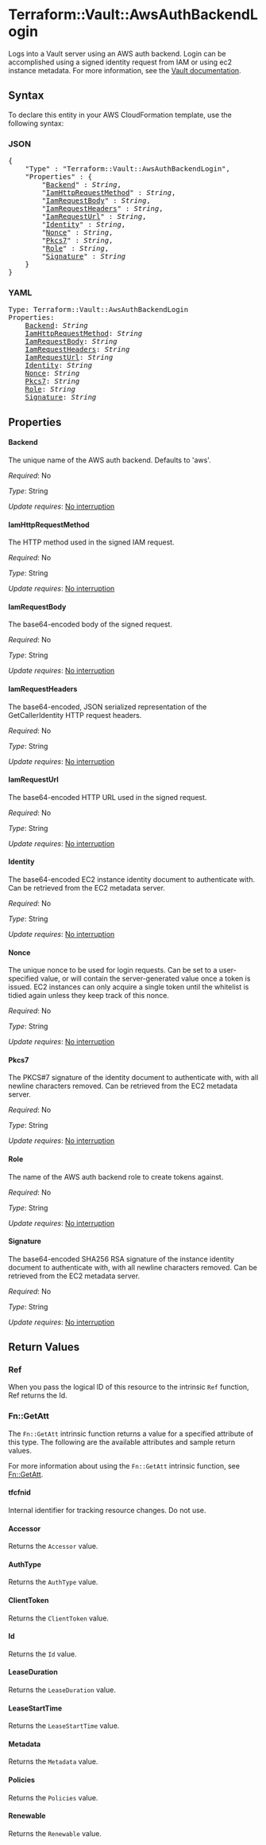 # Terraform::Vault::AwsAuthBackendLogin

Logs into a Vault server using an AWS auth backend. Login can be
accomplished using a signed identity request from IAM or using ec2
instance metadata. For more information, see the [Vault
documentation](https://www.vaultproject.io/docs/auth/aws.html).

## Syntax

To declare this entity in your AWS CloudFormation template, use the following syntax:

### JSON

<pre>
{
    "Type" : "Terraform::Vault::AwsAuthBackendLogin",
    "Properties" : {
        "<a href="#backend" title="Backend">Backend</a>" : <i>String</i>,
        "<a href="#iamhttprequestmethod" title="IamHttpRequestMethod">IamHttpRequestMethod</a>" : <i>String</i>,
        "<a href="#iamrequestbody" title="IamRequestBody">IamRequestBody</a>" : <i>String</i>,
        "<a href="#iamrequestheaders" title="IamRequestHeaders">IamRequestHeaders</a>" : <i>String</i>,
        "<a href="#iamrequesturl" title="IamRequestUrl">IamRequestUrl</a>" : <i>String</i>,
        "<a href="#identity" title="Identity">Identity</a>" : <i>String</i>,
        "<a href="#nonce" title="Nonce">Nonce</a>" : <i>String</i>,
        "<a href="#pkcs7" title="Pkcs7">Pkcs7</a>" : <i>String</i>,
        "<a href="#role" title="Role">Role</a>" : <i>String</i>,
        "<a href="#signature" title="Signature">Signature</a>" : <i>String</i>
    }
}
</pre>

### YAML

<pre>
Type: Terraform::Vault::AwsAuthBackendLogin
Properties:
    <a href="#backend" title="Backend">Backend</a>: <i>String</i>
    <a href="#iamhttprequestmethod" title="IamHttpRequestMethod">IamHttpRequestMethod</a>: <i>String</i>
    <a href="#iamrequestbody" title="IamRequestBody">IamRequestBody</a>: <i>String</i>
    <a href="#iamrequestheaders" title="IamRequestHeaders">IamRequestHeaders</a>: <i>String</i>
    <a href="#iamrequesturl" title="IamRequestUrl">IamRequestUrl</a>: <i>String</i>
    <a href="#identity" title="Identity">Identity</a>: <i>String</i>
    <a href="#nonce" title="Nonce">Nonce</a>: <i>String</i>
    <a href="#pkcs7" title="Pkcs7">Pkcs7</a>: <i>String</i>
    <a href="#role" title="Role">Role</a>: <i>String</i>
    <a href="#signature" title="Signature">Signature</a>: <i>String</i>
</pre>

## Properties

#### Backend

The unique name of the AWS auth backend. Defaults to
'aws'.

_Required_: No

_Type_: String

_Update requires_: [No interruption](https://docs.aws.amazon.com/AWSCloudFormation/latest/UserGuide/using-cfn-updating-stacks-update-behaviors.html#update-no-interrupt)

#### IamHttpRequestMethod

The HTTP method used in the signed IAM
request.

_Required_: No

_Type_: String

_Update requires_: [No interruption](https://docs.aws.amazon.com/AWSCloudFormation/latest/UserGuide/using-cfn-updating-stacks-update-behaviors.html#update-no-interrupt)

#### IamRequestBody

The base64-encoded body of the signed
request.

_Required_: No

_Type_: String

_Update requires_: [No interruption](https://docs.aws.amazon.com/AWSCloudFormation/latest/UserGuide/using-cfn-updating-stacks-update-behaviors.html#update-no-interrupt)

#### IamRequestHeaders

The base64-encoded, JSON serialized
representation of the GetCallerIdentity HTTP request headers.

_Required_: No

_Type_: String

_Update requires_: [No interruption](https://docs.aws.amazon.com/AWSCloudFormation/latest/UserGuide/using-cfn-updating-stacks-update-behaviors.html#update-no-interrupt)

#### IamRequestUrl

The base64-encoded HTTP URL used in the signed
request.

_Required_: No

_Type_: String

_Update requires_: [No interruption](https://docs.aws.amazon.com/AWSCloudFormation/latest/UserGuide/using-cfn-updating-stacks-update-behaviors.html#update-no-interrupt)

#### Identity

The base64-encoded EC2 instance identity document to
authenticate with. Can be retrieved from the EC2 metadata server.

_Required_: No

_Type_: String

_Update requires_: [No interruption](https://docs.aws.amazon.com/AWSCloudFormation/latest/UserGuide/using-cfn-updating-stacks-update-behaviors.html#update-no-interrupt)

#### Nonce

The unique nonce to be used for login requests. Can be
set to a user-specified value, or will contain the server-generated value
once a token is issued. EC2 instances can only acquire a single token until
the whitelist is tidied again unless they keep track of this nonce.

_Required_: No

_Type_: String

_Update requires_: [No interruption](https://docs.aws.amazon.com/AWSCloudFormation/latest/UserGuide/using-cfn-updating-stacks-update-behaviors.html#update-no-interrupt)

#### Pkcs7

The PKCS#7 signature of the identity document to
authenticate with, with all newline characters removed. Can be retrieved from
the EC2 metadata server.

_Required_: No

_Type_: String

_Update requires_: [No interruption](https://docs.aws.amazon.com/AWSCloudFormation/latest/UserGuide/using-cfn-updating-stacks-update-behaviors.html#update-no-interrupt)

#### Role

The name of the AWS auth backend role to create tokens
against.

_Required_: No

_Type_: String

_Update requires_: [No interruption](https://docs.aws.amazon.com/AWSCloudFormation/latest/UserGuide/using-cfn-updating-stacks-update-behaviors.html#update-no-interrupt)

#### Signature

The base64-encoded SHA256 RSA signature of the
instance identity document to authenticate with, with all newline characters
removed. Can be retrieved from the EC2 metadata server.

_Required_: No

_Type_: String

_Update requires_: [No interruption](https://docs.aws.amazon.com/AWSCloudFormation/latest/UserGuide/using-cfn-updating-stacks-update-behaviors.html#update-no-interrupt)

## Return Values

### Ref

When you pass the logical ID of this resource to the intrinsic `Ref` function, Ref returns the Id.

### Fn::GetAtt

The `Fn::GetAtt` intrinsic function returns a value for a specified attribute of this type. The following are the available attributes and sample return values.

For more information about using the `Fn::GetAtt` intrinsic function, see [Fn::GetAtt](https://docs.aws.amazon.com/AWSCloudFormation/latest/UserGuide/intrinsic-function-reference-getatt.html).

#### tfcfnid

Internal identifier for tracking resource changes. Do not use.

#### Accessor

Returns the <code>Accessor</code> value.

#### AuthType

Returns the <code>AuthType</code> value.

#### ClientToken

Returns the <code>ClientToken</code> value.

#### Id

Returns the <code>Id</code> value.

#### LeaseDuration

Returns the <code>LeaseDuration</code> value.

#### LeaseStartTime

Returns the <code>LeaseStartTime</code> value.

#### Metadata

Returns the <code>Metadata</code> value.

#### Policies

Returns the <code>Policies</code> value.

#### Renewable

Returns the <code>Renewable</code> value.

